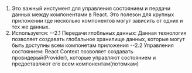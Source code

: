 <!-- React Context -->

1. Это важный инстумент для управления состоянием и пердачи данных между компонентами в React. Это полезон для крупных приложении где несколько компонентов могут зависить от одних и тех же данных.
2. Используется:
    --2.1 Передачи глобльных данных: Данная технология позволяет создавать глобальное хранилище данных, которые могут быть доступны всем компонетам приложения
    --2.2 Управления состоянием: React Context позволяет создавать провидерый(Provider), которые управляют состоянием и предоставляют его всем компонентам(потомкам)